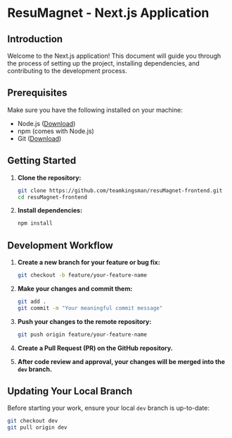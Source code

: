 # ResuMagnet - Next.js Application

## Introduction

Welcome to the Next.js application! This document will guide you through the process of setting up the project, installing dependencies, and contributing to the development process.

## Prerequisites

Make sure you have the following installed on your machine:

- Node.js ([Download](https://nodejs.org/))
- npm (comes with Node.js)
- Git ([Download](https://git-scm.com/))

## Getting Started

1. **Clone the repository:**

    ```bash
    git clone https://github.com/teamkingsman/resuMagnet-frontend.git
    cd resuMagnet-frontend
    ```

2. **Install dependencies:**

    ```bash
    npm install
    ```

## Development Workflow

1. **Create a new branch for your feature or bug fix:**

    ```bash
    git checkout -b feature/your-feature-name
    ```

2. **Make your changes and commit them:**

    ```bash
    git add .
    git commit -m "Your meaningful commit message"
    ```

3. **Push your changes to the remote repository:**

    ```bash
    git push origin feature/your-feature-name
    ```

4. **Create a Pull Request (PR) on the GitHub repository.**

5. **After code review and approval, your changes will be merged into the `dev` branch.**

## Updating Your Local Branch

Before starting your work, ensure your local `dev` branch is up-to-date:

```bash
git checkout dev
git pull origin dev
```